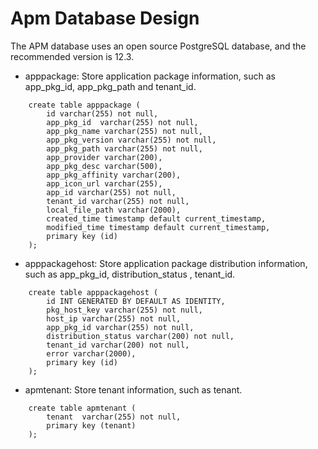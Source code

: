 Apm Database Design
============
The APM database uses an open source PostgreSQL database, and the recommended version is 12.3.
                                    
- apppackage: Store application package information, such as app_pkg_id, app_pkg_path and tenant_id.
```
    create table apppackage (
        id varchar(255) not null,
        app_pkg_id  varchar(255) not null,
        app_pkg_name varchar(255) not null,
        app_pkg_version varchar(255) not null,
        app_pkg_path varchar(255) not null,
        app_provider varchar(200),
        app_pkg_desc varchar(500),
        app_pkg_affinity varchar(200),
        app_icon_url varchar(255),
        app_id varchar(255) not null,
        tenant_id varchar(255) not null,
        local_file_path varchar(2000),
        created_time timestamp default current_timestamp,
        modified_time timestamp default current_timestamp,
        primary key (id)
    );        
```
- apppackagehost: Store application package distribution information, such as app_pkg_id, distribution_status
, tenant_id.
```
    create table apppackagehost (
        id INT GENERATED BY DEFAULT AS IDENTITY,
        pkg_host_key varchar(255) not null,
        host_ip varchar(255) not null,
        app_pkg_id varchar(255) not null,
        distribution_status varchar(200) not null,
        tenant_id varchar(200) not null,
        error varchar(2000),
        primary key (id)
    );
```
- apmtenant: Store tenant information, such as tenant.
```
    create table apmtenant (
        tenant  varchar(255) not null,
        primary key (tenant)
    );
```

